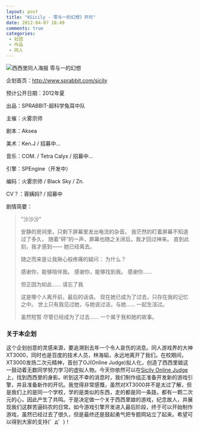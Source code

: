 ```yaml
---
layout: post
title: "《Sicily - 零与一的幻想》开坑"
date: 2012-04-07 18:49
comments: true
categories:
 - 社团
 - 作品
 - 同人
---
```


<img src="{{ root_url }}/images/sicily_bg.jpg" alt="西西里同人海报 零与一的幻想"/>

企划首页：<a href="http://www.sprabbit.com/sicily/">http://www.sprabbit.com/sicily</a>

预计公开日期：2012年夏

出品：SPRABBIT-超科学兔耳中队

主催：火雾宗师

剧本：Aksea

美术：Ken.J / 招募中...

音乐：COM. / Tetra Calyx / 招募中...

引擎：SPEngine（开发中）

编码：火雾宗师 / Black Sky / Zn.

CV？：蓉姨妈? / 招募中

<!--more-->

剧情简要：
<blockquote>
<p>"沙沙沙"</p>

<p>安静的房间里，只剩下屏幕里发出电流的杂音。 我茫然的盯着屏幕不知道过了多久， 随着“砰”的一声，屏幕也随之关闭后，我才回过神来。 直到此刻，我才感到—— 她已经离去。</p>

<p>随之而来是让我揪心般疼痛的疑问： 为什么？</p>

<p>感谢你，能够陪伴我。 感谢你，能够找到我。 感谢你……</p>

<p>但正因为如此…… 请忘了我</p>

<p>这是哪个人离开前，最后的话语。 现在她已成为了过去，只存在我的记忆之中。 世上只有我见过她，与她说过话，与她…… 一起生活过。</p>

<p>虽然短暂 尽管已经成为了过去…… 一个属于我和她的故事。</p>
</blockquote>

<h3>关于本企划</h3>
这个企划创意的灵感来源，要追溯到去年一个令人哀伤的消息。同人游戏界的大神XT3000，同时也是百度的技术人员，林海韬，永远地离开了我们。在校期间，XT3000发扬二次元精神，首创了OJ(Online Judge)拟人化，创造了西西里娘这一鼓动着无数同学努力学习的虚拟人物。今天你依然可以在<a href="http://soj.me/">Sicily Online Judge</a>上，找到西西里的身影。听到这不幸的消息时，我们制作组正准备开发新的游戏引擎，并且准备新作的开坑。我觉得非常感慨，虽然对XT3000并不是太过了解，但是我们上的是同一个学校，学的是类似的东西，走的都是同一条路，都有一颗二次元的心，因此产生了共鸣。于是决定做一个关于西西里娘的游戏，纪念故人，并展现我们这群苦逼码农的日常。如今游戏引擎开发进入最后阶段，终于可以开始制作游戏，虽然已经过去了很久，但是最终还是鼓起勇气把专题网站立了起来。希望可以得到大家的支持(゜д゜)！
